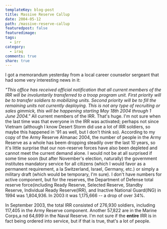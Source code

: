 ```yaml
---
templateKey: blog-post
title: Massive Reserve Callup
date: 2004-05-12
path: /massive-reserve-callup
featuredpost: false
featuredimage:
tags:
  - irr
category:
  - iraq
comments: true
share: true
---
```


I got a memorandum yesterday from a local career counselor sergeant that had some very interesting news in it:

_"This office has received official notification that all current members of the IRR will be involuntarily transferred to a troop program unit. First priority will be to transfer soldiers to mobilizing units. Second priority will be to fill the remaining units not currently deploying. This is not any type of recruiting or sales gimmick, this will be happening starting May 18th 2004 through 1 June 2004."_ All current members of the IRR. That's huge. I'm not sure when the last time was that everyone in the IRR was activated; perhaps not since Vietnam (although I know Desert Storm did use a lot of IRR soldiers, so maybe this happened in '91 as well, but I don't think so). According to my copy of the Army Reserve Almanac 2004, the number of people in the Army Reserve as a whole has beem dropping steadily over the last 10 years, so it's little surprise that our non-reserve forces have also been depleted and cannot meet the current demand alone. I would not be at all surprised if some time soon (but after November's election, naturally) the government institutes mandatory service for all citizens (which I would favor as a permanent requirement, a la Switzerland, Israel, Germany, etc.) or simply a military draft (which would be temporary, I'm sure). I don't have numbers for active component, but for the reserves, the Department of Defense total reserve force(including Ready Reserve, Selected Reserve, Standby Reserve, Individual Ready Reserve(IRR), and Inactive National Guard(ING) in 1994 was 1,804,936. In 2003 it was 1,175,666 -- a drop of over 34%.

In September 2003, the total IRR consisted of 276,930 soldiers, including 117,405 in the Army Reserve component. Another 57,822 are in the Marine Corps,a nd 64,699 in the Naval Reserve. I'm not sure if the **entire** IRR is in fact being ordered into service, but if that is true, that's a lot of people.
